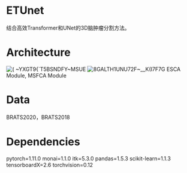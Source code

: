 # ETUnet
结合高效Transformer和UNet的3D脑肿瘤分割方法。

# Architecture
![( ~YXGT9{`T5BSNDFY~MSUE](https://github.com/zhangyida-zhang/ETUnet/assets/57849111/a7183abf-3bff-4032-9d0f-9d85763552ee)
![8GALTH1UNU72F~__K(I7F7G](https://github.com/zhangyida-zhang/ETUnet/assets/57849111/d3d1867f-9a71-461b-96d6-c458247c4fb2)
ESCA Module, MSFCA Module
# Data
BRATS2020，BRATS2018

# Dependencies
pytorch=1.11.0
monai=1.1.0
itk=5.3.0
pandas=1.5.3
scikit-learn=1.1.3
tensorboardX=2.6
torchvision=0.12
